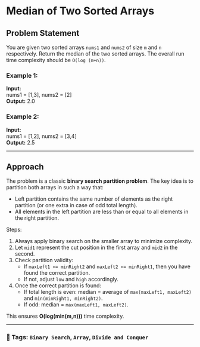 # Median of Two Sorted Arrays

## Problem Statement
You are given two sorted arrays `nums1` and `nums2` of size `m` and `n` respectively. Return the median of the two sorted arrays. The overall run time complexity should be `O(log (m+n))`.

### Example 1:
**Input:**  
nums1 = [1,3], nums2 = [2]  
**Output:** 2.0

### Example 2:
**Input:**  
nums1 = [1,2], nums2 = [3,4]  
**Output:** 2.5

---

## Approach

The problem is a classic **binary search partition problem**. The key idea is to partition both arrays in such a way that:

- Left partition contains the same number of elements as the right partition (or one extra in case of odd total length).
- All elements in the left partition are less than or equal to all elements in the right partition.

Steps:
1. Always apply binary search on the smaller array to minimize complexity.
2. Let `mid1` represent the cut position in the first array and `mid2` in the second.
3. Check partition validity:
    - If `maxLeft1 <= minRight2` and `maxLeft2 <= minRight1`, then you have found the correct partition.
    - If not, adjust `low` and `high` accordingly.
4. Once the correct partition is found:
    - If total length is even: median = average of `max(maxLeft1, maxLeft2)` and `min(minRight1, minRight2)`.
    - If odd: median = `max(maxLeft1, maxLeft2)`.

This ensures **O(log(min(m,n)))** time complexity.

---

### 📌 Tags: `Binary Search`, `Array`, `Divide and Conquer`
